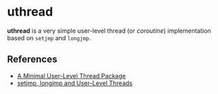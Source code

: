 # uthread

**uthread** is a very simple user-level thread (or _coroutine_) implementation based on `setjmp` and `longjmp`.

## References

- [A Minimal User-Level Thread Package](http://homepage.divms.uiowa.edu/~jones/opsys/threads/)
- [setjmp, longjmp and User-Level Threads](http://www.csl.mtu.edu/cs4411.ck/common/Coroutines.pdf)
